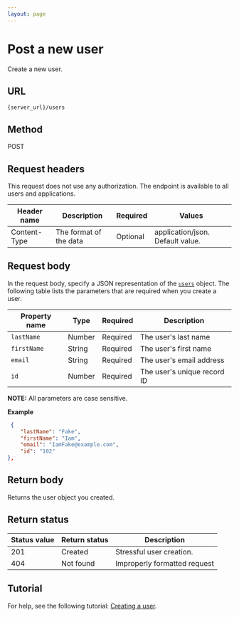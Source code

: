 ```yaml
---
layout: page
---
```

# Post a new user

Create a new user.

## URL

```shell
{server_url}/users
```

## Method

POST

## Request headers

This request does not use any authorization. The endpoint is available to all users and applications.

| Header name | Description | Required | Values |
| -------------- | ------ | ------------ |------------ |
| Content-Type | The format of the data | Optional | application/json. Default value.  |

## Request body

In the request body, specify a JSON representation of the [`users`](./users.md) object. The following table lists the parameters that are required when you create a user.

| Property name | Type | Required | Description |
| ------------- | ----------- | ----------- |----------- |
| `lastName` | Number | Required | The user's last name |
| `firstName` | String | Required |The user's first name |
| `email` | String | Required | The user's email address|
| `id` | Number | Required | The user's unique record ID|

**NOTE:** All parameters are case sensitive.

**Example**

```json
 {
    "lastName": "Fake",
    "firstName": "Iam",
    "email": "IamFake@example.com",
    "id": "102"
},
```

## Return body

Returns the user object you created.

## Return status

| Status value | Return status | Description |
| ------------- | ----------- | -----------|
| 201| Created | Stressful user creation.|
| 404| Not found | Improperly formatted request|

## Tutorial

For help, see the following tutorial: [Creating a user](../tutorial/create_user.md).
